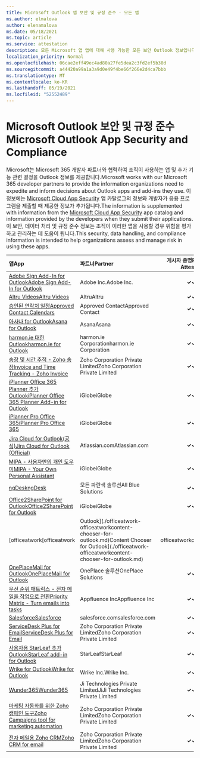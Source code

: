 ```yaml
---
title: Microsoft Outlook 앱 보안 및 규정 준수 - 모든 앱
ms.author: elmalova
author: elenamalova
ms.date: 05/18/2021
ms.topic: article
ms.service: attestation
description: 모든 Microsoft 앱 앱에 대해 사용 가능한 모든 보안 Outlook 정보입니다.
localization_priority: Normal
ms.openlocfilehash: 06cae2eff49ec4ad80a27fe5dea2c3fd2ef5b30d
ms.sourcegitcommit: a44420a99a1a3a9d0e49f4be66f266e2d4ca7bbb
ms.translationtype: MT
ms.contentlocale: ko-KR
ms.lasthandoff: 05/19/2021
ms.locfileid: "52552489"
---
```

# <a name="microsoft-outlook-app-security-and-compliance"></a><span data-ttu-id="e203b-103">Microsoft Outlook 보안 및 규정 준수</span><span class="sxs-lookup"><span data-stu-id="e203b-103">Microsoft Outlook App Security and Compliance</span></span>

<span data-ttu-id="e203b-104">Microsoft는 Microsoft 365 개발자 파트너와 협력하여 조직이 사용하는 앱 및 추가 기능 관련 결정을 Outlook 정보를 제공합니다.</span><span class="sxs-lookup"><span data-stu-id="e203b-104">Microsoft works with our Microsoft 365 developer partners to provide the information organizations need to expedite and inform decisions about Outlook apps and add-ins they use.</span></span> <span data-ttu-id="e203b-105">이 정보에는 [Microsoft Cloud App Security](https://www.microsoft.com/en-us/enterprise-mobility-security/cloud-app-security) 앱 카탈로그의 정보와 개발자가 응용 프로그램을 제출할 때 제공한 정보가 추가됩니다.</span><span class="sxs-lookup"><span data-stu-id="e203b-105">The information is supplemented with information from the [Microsoft Cloud App Security](https://www.microsoft.com/en-us/enterprise-mobility-security/cloud-app-security) app catalog and information provided by the developers when they submit their applications.</span></span> <span data-ttu-id="e203b-106">이 보안, 데이터 처리 및 규정 준수 정보는 조직이 이러한 앱을 사용할 경우 위험을 평가하고 관리하는 데 도움이 됩니다.</span><span class="sxs-lookup"><span data-stu-id="e203b-106">This security, data handling, and compliance information is intended to help organizations assess and manage risk in using these apps.</span></span>

| <span data-ttu-id="e203b-107">**앱**</span><span class="sxs-lookup"><span data-stu-id="e203b-107">**App**</span></span> | <span data-ttu-id="e203b-108">**파트너**</span><span class="sxs-lookup"><span data-stu-id="e203b-108">**Partner**</span></span> | <span data-ttu-id="e203b-109">**게시자 증명**</span><span class="sxs-lookup"><span data-stu-id="e203b-109">**Publisher Attested**</span></span> | <span data-ttu-id="e203b-110">**인증**</span><span class="sxs-lookup"><span data-stu-id="e203b-110">**Certified**</span></span> |
|:--------|:------------|:----------------------:|:-------------:|
| [<span data-ttu-id="e203b-111">Adobe Sign Add-In for Outlook</span><span class="sxs-lookup"><span data-stu-id="e203b-111">Adobe Sign Add-In for Outlook</span></span>](./adobe-inc-sign-add-in-for-outlook.md) | <span data-ttu-id="e203b-112">Adobe Inc.</span><span class="sxs-lookup"><span data-stu-id="e203b-112">Adobe Inc.</span></span> | <span data-ttu-id="e203b-113">**✓**</span><span class="sxs-lookup"><span data-stu-id="e203b-113">**✓**</span></span> | <img alt="Certified application badge" src="../media/certified-badge.png" height="25" width="25" /> |
| [<span data-ttu-id="e203b-114">Altru Videos</span><span class="sxs-lookup"><span data-stu-id="e203b-114">Altru Videos</span></span>](./altru-videos.md) | <span data-ttu-id="e203b-115">Altru</span><span class="sxs-lookup"><span data-stu-id="e203b-115">Altru</span></span> | <span data-ttu-id="e203b-116">**✓**</span><span class="sxs-lookup"><span data-stu-id="e203b-116">**✓**</span></span> |  |
| [<span data-ttu-id="e203b-117">승인된 연락처 일정</span><span class="sxs-lookup"><span data-stu-id="e203b-117">Approved Contact Calendars</span></span>](./approved-contact-calendars.md) | <span data-ttu-id="e203b-118">Approved Contact</span><span class="sxs-lookup"><span data-stu-id="e203b-118">Approved Contact</span></span> | <span data-ttu-id="e203b-119">**✓**</span><span class="sxs-lookup"><span data-stu-id="e203b-119">**✓**</span></span> |  |
| [<span data-ttu-id="e203b-120">아사나 for Outlook</span><span class="sxs-lookup"><span data-stu-id="e203b-120">Asana for Outlook</span></span>](./asana-for-outlook.md) | <span data-ttu-id="e203b-121">Asana</span><span class="sxs-lookup"><span data-stu-id="e203b-121">Asana</span></span> | <span data-ttu-id="e203b-122">**✓**</span><span class="sxs-lookup"><span data-stu-id="e203b-122">**✓**</span></span> |  |
| [<span data-ttu-id="e203b-123">harmon.ie 대한 Outlook</span><span class="sxs-lookup"><span data-stu-id="e203b-123">harmon.ie for Outlook</span></span>](./harmonie-corporation-for-outlook.md) | <span data-ttu-id="e203b-124">harmon.ie Corporation</span><span class="sxs-lookup"><span data-stu-id="e203b-124">harmon.ie Corporation</span></span> | <span data-ttu-id="e203b-125">**✓**</span><span class="sxs-lookup"><span data-stu-id="e203b-125">**✓**</span></span> |  |
| [<span data-ttu-id="e203b-126">송장 및 시간 추적 - Zoho 송장</span><span class="sxs-lookup"><span data-stu-id="e203b-126">Invoice and Time Tracking - Zoho Invoice</span></span>](./zoho-corporation-private-limited-invoice-and-time-tracking.md) | <span data-ttu-id="e203b-127">Zoho Corporation Private Limited</span><span class="sxs-lookup"><span data-stu-id="e203b-127">Zoho Corporation Private Limited</span></span> | <span data-ttu-id="e203b-128">**✓**</span><span class="sxs-lookup"><span data-stu-id="e203b-128">**✓**</span></span> |  |
| [<span data-ttu-id="e203b-129">iPlanner Office 365 Planner 추가 Outlook</span><span class="sxs-lookup"><span data-stu-id="e203b-129">iPlanner Office 365 Planner Add-in for Outlook</span></span>](./iglobe-iplanner-office-365-planner-add-in-for-outlook.md) | <span data-ttu-id="e203b-130">iGlobe</span><span class="sxs-lookup"><span data-stu-id="e203b-130">iGlobe</span></span> | <span data-ttu-id="e203b-131">**✓**</span><span class="sxs-lookup"><span data-stu-id="e203b-131">**✓**</span></span> | <img alt="Certified application badge" src="../media/certified-badge.png" height="25" width="25" /> |
| [<span data-ttu-id="e203b-132">iPlanner Pro Office 365</span><span class="sxs-lookup"><span data-stu-id="e203b-132">iPlanner Pro Office 365</span></span>](./iglobe-iplanner-pro-office-365.md) | <span data-ttu-id="e203b-133">iGlobe</span><span class="sxs-lookup"><span data-stu-id="e203b-133">iGlobe</span></span> | <span data-ttu-id="e203b-134">**✓**</span><span class="sxs-lookup"><span data-stu-id="e203b-134">**✓**</span></span> | <img alt="Certified application badge" src="../media/certified-badge.png" height="25" width="25" /> |
| [<span data-ttu-id="e203b-135">Jira Cloud for Outlook(공식)</span><span class="sxs-lookup"><span data-stu-id="e203b-135">Jira Cloud for Outlook (Official)</span></span>](./atlassiancom-jira-cloud-for-outlook-official.md) | <span data-ttu-id="e203b-136">Atlassian.com</span><span class="sxs-lookup"><span data-stu-id="e203b-136">Atlassian.com</span></span> | <span data-ttu-id="e203b-137">**✓**</span><span class="sxs-lookup"><span data-stu-id="e203b-137">**✓**</span></span> |  |
| [<span data-ttu-id="e203b-138">MIPA - 사용자만의 개인 도우미</span><span class="sxs-lookup"><span data-stu-id="e203b-138">MIPA - Your Own Personal Assistant</span></span>](./iglobe-mipa-your-own-personal-assistant.md) | <span data-ttu-id="e203b-139">iGlobe</span><span class="sxs-lookup"><span data-stu-id="e203b-139">iGlobe</span></span> | <span data-ttu-id="e203b-140">**✓**</span><span class="sxs-lookup"><span data-stu-id="e203b-140">**✓**</span></span> | <img alt="Certified application badge" src="../media/certified-badge.png" height="25" width="25" /> |
| [<span data-ttu-id="e203b-141">ngDesk</span><span class="sxs-lookup"><span data-stu-id="e203b-141">ngDesk</span></span>](./all-blue-solutions-ngdesk.md) | <span data-ttu-id="e203b-142">모든 파란색 솔루션</span><span class="sxs-lookup"><span data-stu-id="e203b-142">All Blue Solutions</span></span> | <span data-ttu-id="e203b-143">**✓**</span><span class="sxs-lookup"><span data-stu-id="e203b-143">**✓**</span></span> |  |
| [<span data-ttu-id="e203b-144">Office2SharePoint for Outlook</span><span class="sxs-lookup"><span data-stu-id="e203b-144">Office2SharePoint for Outlook</span></span>](./iglobe-office2sharepoint-for-outlook.md) | <span data-ttu-id="e203b-145">iGlobe</span><span class="sxs-lookup"><span data-stu-id="e203b-145">iGlobe</span></span> | <span data-ttu-id="e203b-146">**✓**</span><span class="sxs-lookup"><span data-stu-id="e203b-146">**✓**</span></span> | <img alt="Certified application badge" src="../media/certified-badge.png" height="25" width="25" /> |
| <span data-ttu-id="e203b-147">[officeatwork</span><span class="sxs-lookup"><span data-stu-id="e203b-147">[officeatwork</span></span> | <span data-ttu-id="e203b-148">Outlook](./officeatwork-officeatworkcontent-chooser-for-outlook.md)</span><span class="sxs-lookup"><span data-stu-id="e203b-148">Content Chooser for Outlook](./officeatwork-officeatworkcontent-chooser-for-outlook.md)</span></span> | <span data-ttu-id="e203b-149">officeatwork</span><span class="sxs-lookup"><span data-stu-id="e203b-149">officeatwork</span></span> | <span data-ttu-id="e203b-150">**✓**</span><span class="sxs-lookup"><span data-stu-id="e203b-150">**✓**</span></span> | <img alt="Certified application badge" src="../media/certified-badge.png" height="25" width="25" /> |
| [<span data-ttu-id="e203b-151">OnePlaceMail for Outlook</span><span class="sxs-lookup"><span data-stu-id="e203b-151">OnePlaceMail for Outlook</span></span>](./oneplace-solutions-oneplacemail-for-outlook.md) | <span data-ttu-id="e203b-152">OnePlace 솔루션</span><span class="sxs-lookup"><span data-stu-id="e203b-152">OnePlace Solutions</span></span> | <span data-ttu-id="e203b-153">**✓**</span><span class="sxs-lookup"><span data-stu-id="e203b-153">**✓**</span></span> |  |
| [<span data-ttu-id="e203b-154">우선 순위 매트릭스 - 전자 메일을 작업으로 전환</span><span class="sxs-lookup"><span data-stu-id="e203b-154">Priority Matrix - Turn emails into tasks</span></span>](./appfluence-inc-priority-matrix-turn-emails-into-tasks.md) | <span data-ttu-id="e203b-155">Appfluence Inc</span><span class="sxs-lookup"><span data-stu-id="e203b-155">Appfluence Inc</span></span> | <span data-ttu-id="e203b-156">**✓**</span><span class="sxs-lookup"><span data-stu-id="e203b-156">**✓**</span></span> | <img alt="Certified application badge" src="../media/certified-badge.png" height="25" width="25" /> |
| [<span data-ttu-id="e203b-157">Salesforce</span><span class="sxs-lookup"><span data-stu-id="e203b-157">Salesforce</span></span>](./salesforcecom-salesforce.md) | <span data-ttu-id="e203b-158">salesforce.com</span><span class="sxs-lookup"><span data-stu-id="e203b-158">salesforce.com</span></span> | <span data-ttu-id="e203b-159">**✓**</span><span class="sxs-lookup"><span data-stu-id="e203b-159">**✓**</span></span> |  |
| [<span data-ttu-id="e203b-160">ServiceDesk Plus for Email</span><span class="sxs-lookup"><span data-stu-id="e203b-160">ServiceDesk Plus for Email</span></span>](./zoho-corporation-private-limited-servicedesk-plus-for-email.md) | <span data-ttu-id="e203b-161">Zoho Corporation Private Limited</span><span class="sxs-lookup"><span data-stu-id="e203b-161">Zoho Corporation Private Limited</span></span> | <span data-ttu-id="e203b-162">**✓**</span><span class="sxs-lookup"><span data-stu-id="e203b-162">**✓**</span></span> |  |
| [<span data-ttu-id="e203b-163">사용자용 StarLeaf 추가 Outlook</span><span class="sxs-lookup"><span data-stu-id="e203b-163">StarLeaf add-in for Outlook</span></span>](./starleaf-add-in-for-outlook.md) | <span data-ttu-id="e203b-164">StarLeaf</span><span class="sxs-lookup"><span data-stu-id="e203b-164">StarLeaf</span></span> | <span data-ttu-id="e203b-165">**✓**</span><span class="sxs-lookup"><span data-stu-id="e203b-165">**✓**</span></span> |  |
| [<span data-ttu-id="e203b-166">Wrike for Outlook</span><span class="sxs-lookup"><span data-stu-id="e203b-166">Wrike for Outlook</span></span>](./wrike-inc-for-outlook.md) | <span data-ttu-id="e203b-167">Wrike Inc.</span><span class="sxs-lookup"><span data-stu-id="e203b-167">Wrike Inc.</span></span> | <span data-ttu-id="e203b-168">**✓**</span><span class="sxs-lookup"><span data-stu-id="e203b-168">**✓**</span></span> | <img alt="Certified application badge" src="../media/certified-badge.png" height="25" width="25" /> |
| [<span data-ttu-id="e203b-169">Wunder365</span><span class="sxs-lookup"><span data-stu-id="e203b-169">Wunder365</span></span>](./jiji-technologies-private-limited-wunder365.md) | <span data-ttu-id="e203b-170">Ji Technologies Private Limited</span><span class="sxs-lookup"><span data-stu-id="e203b-170">JiJi Technologies Private Limited</span></span> | <span data-ttu-id="e203b-171">**✓**</span><span class="sxs-lookup"><span data-stu-id="e203b-171">**✓**</span></span> |  |
| [<span data-ttu-id="e203b-172">마케팅 자동화를 위한 Zoho 캠페인 도구</span><span class="sxs-lookup"><span data-stu-id="e203b-172">Zoho Campaigns tool for marketing automation</span></span>](./zoho-corporation-private-limited-campaigns-tool-for-marketing-automation.md) | <span data-ttu-id="e203b-173">Zoho Corporation Private Limited</span><span class="sxs-lookup"><span data-stu-id="e203b-173">Zoho Corporation Private Limited</span></span> | <span data-ttu-id="e203b-174">**✓**</span><span class="sxs-lookup"><span data-stu-id="e203b-174">**✓**</span></span> |  |
| [<span data-ttu-id="e203b-175">전자 메일용 Zoho CRM</span><span class="sxs-lookup"><span data-stu-id="e203b-175">Zoho CRM for email</span></span>](./zoho-corporation-private-limited-crm-for-email.md) | <span data-ttu-id="e203b-176">Zoho Corporation Private Limited</span><span class="sxs-lookup"><span data-stu-id="e203b-176">Zoho Corporation Private Limited</span></span> | <span data-ttu-id="e203b-177">**✓**</span><span class="sxs-lookup"><span data-stu-id="e203b-177">**✓**</span></span> |  |
